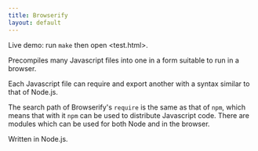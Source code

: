 ```yaml
---
title: Browserify
layout: default
---
```


Live demo: run `make` then open <test.html>.

Precompiles many Javascript files into one in a form suitable to run in a browser.

Each Javascript file can require and export another with a syntax similar to that of Node.js.

The search path of Browserify's `require` is the same as that of `npm`, which means that with it `npm` can be used to distribute Javascript code. There are modules which can be used for both Node and in the browser.

Written in Node.js.
